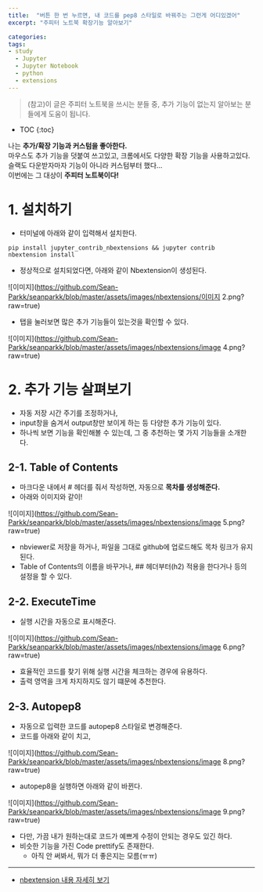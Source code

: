 ```yaml
---
title:  "버튼 한 번 누르면, 내 코드를 pep8 스타일로 바꿔주는 그런게 어디있겠어"
excerpt: "주피터 노트북 확장기능 알아보기"

categories:
tags:
- study
  - Jupyter
  - Jupyter Notebook
  - python
  - extensions
---
```

> (참고)이 글은 주피터 노트북을 쓰시는 분들 중, 추가 기능이 없는지 알아보는 분들에게 도움이 됩니다.

* TOC
{:toc}

나는 **추가/확장 기능과 커스텀을 좋아한다.**  
마우스도 추가 기능을 덧붙여 쓰고있고, 크롬에서도 다양한 확장 기능을 사용하고있다.  
슬랙도 다운받자마자 기능이 아니라 커스텀부터 했다...  
이번에는 그 대상이 **주피터 노트북이다!**

# 1. 설치하기
* 터미널에 아래와 같이 입력해서 설치한다.

```
pip install jupyter_contrib_nbextensions && jupyter contrib nbextension install
```

* 정상적으로 설치되었다면, 아래와 같이 Nbextension이 생성된다.

![이미지](https://github.com/Sean-Parkk/seanparkk/blob/master/assets/images/nbextensions/이미지 2.png?raw=true)
* 탭을 눌러보면 많은 추가 기능들이 있는것을 확인할 수 있다.

![이미지](https://github.com/Sean-Parkk/seanparkk/blob/master/assets/images/nbextensions/image 4.png?raw=true)

# 2. 추가 기능 살펴보기
* 자동 저장 시간 주기를 조정하거나,
* input창을 숨겨서 output창만 보이게 하는 등 다양한 추가 기능이 있다.
* 하나씩 보면 기능을 확인해볼 수 있는데, 그 중 추천하는 몇 가지 기능들을 소개한다.

## 2-1. Table of Contents
* 마크다운 내에서 # 헤더를 줘서 작성하면, 자동으로 **목차를 생성해준다.**
* 아래와 이미지와 같이!

![이미지](https://github.com/Sean-Parkk/seanparkk/blob/master/assets/images/nbextensions/image 5.png?raw=true)

* nbviewer로 저장을 하거나, 파일을 그대로 github에 업로드해도 목차 링크가 유지된다.
* Table of Contents의 이름을 바꾸거나, ## 헤더부터(h2) 적용을 한다거나 등의 설정을 할 수 있다.

## 2-2. ExecuteTime
* 실행 시간을 자동으로 표시해준다.

![이미지](https://github.com/Sean-Parkk/seanparkk/blob/master/assets/images/nbextensions/image 6.png?raw=true)
* 효율적인 코드를 찾기 위해 실행 시간을 체크하는 경우에 유용하다.
* 출력 영역을 크게 차지하지도 않기 떄문에 추천한다.

## 2-3. Autopep8
* 자동으로 입력한 코드를 autopep8 스타일로 변경해준다.
* 코드를 아래와 같이 치고,

![이미지](https://github.com/Sean-Parkk/seanparkk/blob/master/assets/images/nbextensions/image 8.png?raw=true)

* autopep8을 실행하면 아래와 같이 바뀐다.

![이미지](https://github.com/Sean-Parkk/seanparkk/blob/master/assets/images/nbextensions/image 9.png?raw=true)
* 다만, 가끔 내가 원하는대로 코드가 예쁘게 수정이 안되는 경우도 있긴 하다.
* 비슷한 기능을 가진 Code prettify도 존재한다.
  * 아직 안 써봐서, 뭐가 더 좋은지는 모름(ㅠㅠ)

- - - - -
* [nbextension 내용 자세히 보기](https://towardsdatascience.com/jupyter-notebook-extensions-517fa69d2231)
